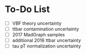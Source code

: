 # To-Do List

- [ ] VBF theory uncertainty
- [ ] ttbar contamination uncertainty
- [ ] 2017 MadGraph samples
- [ ] additional 2016 ttbar uncertainty
- [ ] tau pT normalization uncertainty